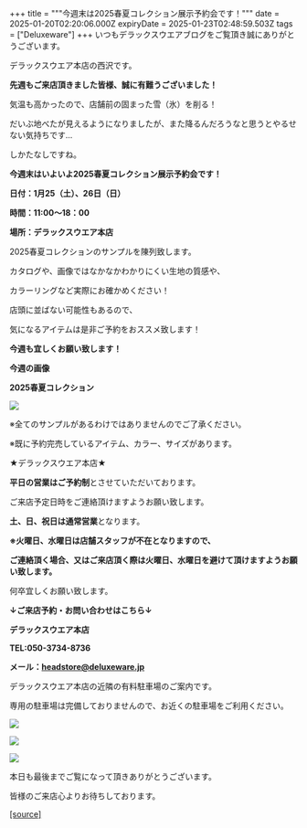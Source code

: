 +++
title = """今週末は2025春夏コレクション展示予約会です！"""
date = 2025-01-20T02:20:06.000Z
expiryDate = 2025-01-23T02:48:59.503Z
tags = ["Deluxeware"]
+++
いつもデラックスウエアブログをご覧頂き誠にありがとうございます。

デラックスウエア本店の西沢です。

**先週もご来店頂きました皆様、誠に有難うございました！**

気温も高かったので、店舗前の固まった雪（氷）を削る！

だいぶ地べたが見えるようになりましたが、また降るんだろうなと思うとやるせない気持ちです...

しかたなしですね。

**今週末はいよいよ2025春夏コレクション展示予約会です！**

**日付：1月25（土）、26日（日）**

**時間：11:00～18：00**

**場所：デラックスウエア本店**

2025春夏コレクションのサンプルを陳列致します。

カタログや、画像ではなかなかわかりにくい生地の質感や、

カラーリングなど実際にお確かめください！

店頭に並ばない可能性もあるので、

気になるアイテムは是非ご予約をおススメ致します！

**今週も宜しくお願い致します！**

**今週の画像**

**2025春夏コレクション**

[![](https://stat.ameba.jp/user_images/20250110/14/deluxeware/29/bf/j/o1170117015531582114.jpg)](https://stat.ameba.jp/user_images/20250110/14/deluxeware/29/bf/j/o1170117015531582114.jpg)

※全てのサンプルがあるわけではありませんのでご了承ください。

※既に予約完売しているアイテム、カラー、サイズがあります。

★デラックスウエア本店★

**平日の営業はご予約制**とさせていただいております。

ご来店予定日時をご連絡頂けますようお願い致します。

**土、日、祝日は通常営業**となります。

**※火曜日、水曜日は店舗スタッフが不在となりますので、**

**ご連絡頂く場合、又はご来店頂く際は火曜日、水曜日を避けて頂けますようお願い致します。**

何卒宜しくお願い致します。

**↓ご来店予約・お問い合わせはこちら↓**

**デラックスウエア本店**

**TEL:050-3734-8736**

**メール：headstore@deluxeware.jp**

デラックスウエア本店の近隣の有料駐車場のご案内です。

専用の駐車場は完備しておりませんので、お近くの駐車場をご利用ください。

[![](https://stat.ameba.jp/user_images/20231002/16/deluxeware/6e/11/j/o0800080015345677212.jpg?caw=800)](https://ameblo.jp/deluxeware/image-12823266760-15345677212.html)

[![](https://stat.ameba.jp/user_images/20220415/12/deluxeware/3b/ce/j/o0800026015103175481.jpg?caw=800)](https://www.deluxeware.net/f/headstore)

[![](https://stat.ameba.jp/user_images/20240315/15/deluxeware/04/7f/j/o0800026015413271803.jpg?caw=800)](https://www.instagram.com/deluxeware/?hl=ja)

本日も最後までご覧になって頂きありがとうございます。

皆様のご来店心よりお待ちしております。

[[source]](https://ameblo.jp/deluxeware/entry-12883082495.html)
